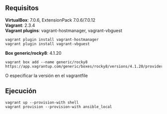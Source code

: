 ## Requisitos

**VirtualBox**: 7.0.6, ExtensionPack 7.0.6/7.0.12  
**Vagrant**: 2.3.4  
**Vagrant plugins**: vagrant-hostmanager, vagrant-vbguest  

````
vagrant plugin install vagrant-hostmanager
vagrant plugin install vagrant-vbguest
````

**Box generic/rocky8**: 4.1.20  
````
vagrant box add --name generic/rocky8 https://app.vagrantup.com/generic/boxes/rocky8/versions/4.1.20/providers/virtualbox/unknown/vagrant.box
````
O especificar la versión en el vagrantfile

## Ejecución

````
vagrant up --provision-with shell
vagrant provision --provision-with ansible_local
````